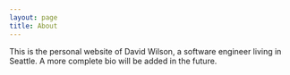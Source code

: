 ```yaml
---
layout: page
title: About
---
```


This is the personal website of David Wilson, a software engineer
living in Seattle.  A more complete bio will be added in the
future.


